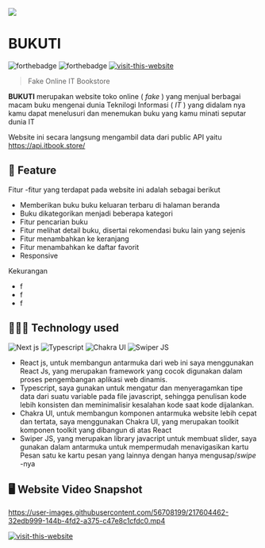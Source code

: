 

[![](https://user-images.githubusercontent.com/56708199/217607212-0cdc58bf-d921-47bc-9125-b56b25220c2e.png)](https://bukuti.vercel.app/)

# BUKUTI
  
![forthebadge](https://forthebadge.com/images/badges/built-with-love.svg)
![forthebadge](https://forthebadge.com/images/badges/made-with-typescript.svg)
[![visit-this-website](https://user-images.githubusercontent.com/56708199/217606515-3c64c100-8e05-4c01-8b1d-fdeae9374f9a.svg)](https://bukuti.vercel.app/)

> Fake Online IT Bookstore

**BUKUTI** merupakan website toko online ( _fake_ ) yang menjual berbagai macam buku mengenai dunia Teknilogi Informasi ( _IT_ ) yang didalam nya kamu dapat menelusuri dan menemukan buku yang kamu minati seputar dunia IT

Website ini secara langsung mengambil data dari public API yaitu https://api.itbook.store/

## 🚀 Feature 

Fitur -fitur yang terdapat pada website ini adalah sebagai berikut 

- Memberikan buku buku keluaran terbaru di halaman beranda
- Buku dikategorikan menjadi beberapa kategori
- Fitur pencarian buku
- Fitur melihat detail buku, disertai rekomendasi buku lain yang sejenis
- Fitur menambahkan ke keranjang
- Fitur menambahkan ke daftar favorit
- Responsive

Kekurangan 
- f
- f
- f

## 👩🏾‍💻 Technology used

![Next js](https://img.shields.io/badge/Next.js-000000.svg?style=for-the-badge&logo=nextdotjs&logoColor=white)
![Typescript](https://img.shields.io/badge/TypeScript-3178C6.svg?style=for-the-badge&logo=TypeScript&logoColor=white)
![Chakra UI](https://img.shields.io/badge/Chakra%20UI-319795.svg?style=for-the-badge&logo=Chakra-UI&logoColor=white)
![Swiper JS](https://img.shields.io/badge/Swiper-6332F6.svg?style=for-the-badge&logo=Swiper&logoColor=white)

- React js, untuk membangun antarmuka dari web ini saya menggunakan React Js, yang merupakan framework yang cocok digunakan dalam proses pengembangan aplikasi web dinamis.
- Typescript, saya gunakan untuk mengatur dan menyeragamkan tipe data dari suatu variable pada file javascript, sehingga penulisan kode lebih konsisten dan meminimalisir kesalahan kode saat kode dijalankan.
- Chakra UI, untuk membangun komponen antarmuka website lebih cepat dan tertata, saya menggunakan Chakra UI, yang merupakan toolkit komponen toolkit yang dibangun di atas React
- Swiper JS, yang merupakan library javacript untuk membuat slider, saya gunakan dalam antarmuka untuk mempermudah menavigasikan kartu Pesan satu ke kartu pesan yang lainnya dengan hanya mengusap/_swipe_ -nya

## 🖥️ Website Video Snapshot

https://user-images.githubusercontent.com/56708199/217604462-32edb999-144b-4fd2-a375-c47e8c1cfdc0.mp4

[![visit-this-website](https://user-images.githubusercontent.com/56708199/217606515-3c64c100-8e05-4c01-8b1d-fdeae9374f9a.svg)](https://bukuti.vercel.app/)


